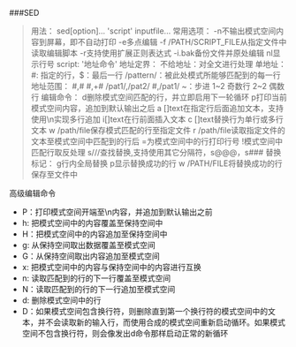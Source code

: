 ###SED
>用法：
sed[option]... 'script' inputfile...
常用选项：
-n不输出模式空间内容到屏幕，即不自动打印
-e多点编辑
-f /PATH/SCRIPT_FILE从指定文件中读取编辑脚本
-r支持使用扩展正则表达式
-i.bak备份文件并原处编辑
nl显示行号
script:
'地址命令'
地址定界：
不给地址：对全文进行处理
单地址：
#: 指定的行，$：最后一行
/pattern/：被此处模式所能够匹配到的每一行
地址范围：
#,#
#,+#
/pat1/,/pat2/
#,/pat1/
 ~：步进
1~2 奇数行
2~2 偶数行
编辑命令：
d删除模式空间匹配的行，并立即启用下一轮循环
p打印当前模式空间内容，追加到默认输出之后
a [\]text在指定行后面追加文本，支持使用\n实现多行追加
i[\]text在行前面插入文本
c [\]text替换行为单行或多行文本
w /path/file保存模式匹配的行至指定文件
r /path/file读取指定文件的文本至模式空间中匹配到的行后
=为模式空间中的行打印行号
!模式空间中匹配行取反处理
s///查找替换,支持使用其它分隔符，s@@@，s###
替换标记：
g行内全局替换
p显示替换成功的行
w /PATH/FILE将替换成功的行保存至文件中

高级编辑命令
- P：打印模式空间开端至\n内容，并追加到默认输出之前
- h: 把模式空间中的内容覆盖至保持空间中
- H：把模式空间中的内容追加至保持空间中
- g: 从保持空间取出数据覆盖至模式空间
- G：从保持空间取出内容追加至模式空间
- x: 把模式空间中的内容与保持空间中的内容进行互换
- n: 读取匹配到的行的下一行覆盖至模式空间
- N：读取匹配到的行的下一行追加至模式空间
- d: 删除模式空间中的行
- D：如果模式空间包含换行符，则删除直到第一个换行符的模式空间中的文本，并不会读取新的输入行，而使用合成的模式空间重新启动循环。如果模式空间不包含换行符，则会像发出d命令那样启动正常的新循环
